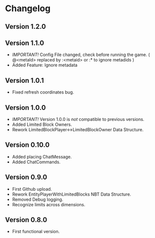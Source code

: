 # Changelog

## Version 1.2.0

## Version 1.1.0
- *IMPORTANT!* Config File changed, check before running the game. (  @\<metaId\> replaced by :\<metaid\> or :* to ignore metadids )
- Added Feature: Ignore metadata

## Version 1.0.1
- Fixed refresh coordinates bug.

## Version 1.0.0
- *IMPORTANT!* Version 1.0.0 is *not* compatible to previous versions.
- Added Limited Block Owners.
- Rework LimitedBlockPlayer<->LimitedBlockOwner Data Structure.

## Version 0.10.0
- Added placing ChatMessage.
- Added ChatCommands.

## Version 0.9.0
- First Github upload.
- Rework EntityPlayerWithLimitedBlocks NBT Data Structure.
- Removed Debug logging.
- Recognize limits across dimensions.

## Version 0.8.0
- First functional version.




